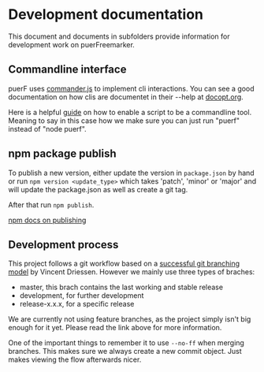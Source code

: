 # Development documentation

This document and documents in subfolders provide information for development work on puerFreemarker.

## Commandline interface

puerF uses [commander.js](https://github.com/tj/commander.js) to implement cli interactions.
You can see a good documentation on how clis are documentet in their --help at [docopt.org](http://docopt.org/).

Here is a helpful [guide](http://samwize.com/2014/02/09/guide-to-creating-a-command-line-tool-with-node-dot-js/) on how to enable a script to be a commandline tool. Meaning to say in this case how we make sure you can just run "puerf" instead of "node puerf".

## npm package publish

To publish a new version, either update the version in `package.json` by hand or run `npm version <update_type>` which takes 'patch', 'minor' or 'major' and will update the package.json as well as create a git tag.

After that run `npm publish`.

[npm docs on publishing](https://docs.npmjs.com/getting-started/publishing-npm-packages)

## Development process

This project follows a git workflow based on a [successful git branching model](http://nvie.com/posts/a-successful-git-branching-model/) by Vincent Driessen. However we mainly use three types of braches:
- master, this brach contains the last working and stable release
- development, for further development
- release-x.x.x, for a specific release

We are currently not using feature branches, as the project simply isn't big enough for it yet. Please read the link above for more information.

One of the important things to remember it to use `--no-ff` when merging branches. This makes sure we always create a new commit object. Just makes viewing the flow afterwards nicer.
